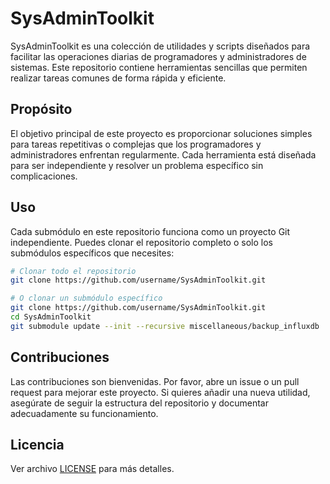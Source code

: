 # SysAdminToolkit

SysAdminToolkit es una colección de utilidades y scripts diseñados para facilitar las operaciones diarias de programadores y administradores de sistemas. Este repositorio contiene herramientas sencillas que permiten realizar tareas comunes de forma rápida y eficiente.

## Propósito

El objetivo principal de este proyecto es proporcionar soluciones simples para tareas repetitivas o complejas que los programadores y administradores enfrentan regularmente. Cada herramienta está diseñada para ser independiente y resolver un problema específico sin complicaciones.

## Uso

Cada submódulo en este repositorio funciona como un proyecto Git independiente. Puedes clonar el repositorio completo o solo los submódulos específicos que necesites:

```bash
# Clonar todo el repositorio
git clone https://github.com/username/SysAdminToolkit.git

# O clonar un submódulo específico
git clone https://github.com/username/SysAdminToolkit.git
cd SysAdminToolkit
git submodule update --init --recursive miscellaneous/backup_influxdb
```

## Contribuciones

Las contribuciones son bienvenidas. Por favor, abre un issue o un pull request para mejorar este proyecto. Si quieres añadir una nueva utilidad, asegúrate de seguir la estructura del repositorio y documentar adecuadamente su funcionamiento.

## Licencia

Ver archivo [LICENSE](LICENSE) para más detalles.
